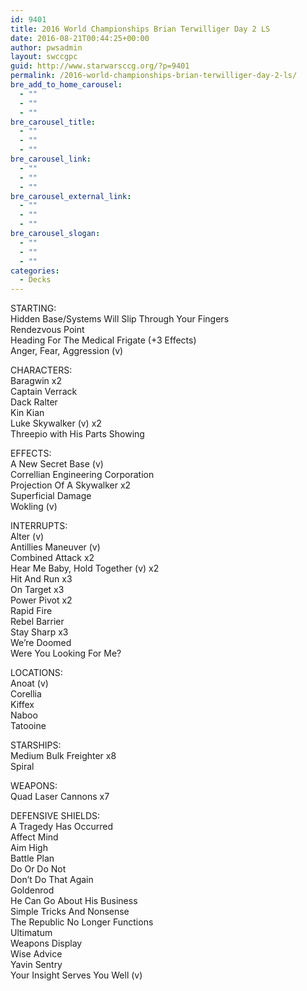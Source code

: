 ```yaml
---
id: 9401
title: 2016 World Championships Brian Terwilliger Day 2 LS
date: 2016-08-21T00:44:25+00:00
author: pwsadmin
layout: swccgpc
guid: http://www.starwarsccg.org/?p=9401
permalink: /2016-world-championships-brian-terwilliger-day-2-ls/
bre_add_to_home_carousel:
  - ""
  - ""
  - ""
bre_carousel_title:
  - ""
  - ""
  - ""
bre_carousel_link:
  - ""
  - ""
  - ""
bre_carousel_external_link:
  - ""
  - ""
  - ""
bre_carousel_slogan:
  - ""
  - ""
  - ""
categories:
  - Decks
---
```

STARTING:  
Hidden Base/Systems Will Slip Through Your Fingers  
Rendezvous Point  
Heading For The Medical Frigate (+3 Effects)  
Anger, Fear, Aggression (v)

CHARACTERS:  
Baragwin x2  
Captain Verrack  
Dack Ralter  
Kin Kian  
Luke Skywalker (v) x2  
Threepio with His Parts Showing

EFFECTS:  
A New Secret Base (v)  
Correllian Engineering Corporation  
Projection Of A Skywalker x2  
Superficial Damage  
Wokling (v)

INTERRUPTS:  
Alter (v)  
Antillies Maneuver (v)  
Combined Attack x2  
Hear Me Baby, Hold Together (v) x2  
Hit And Run x3  
On Target x3  
Power Pivot x2  
Rapid Fire  
Rebel Barrier  
Stay Sharp x3  
We&#8217;re Doomed  
Were You Looking For Me?

LOCATIONS:  
Anoat (v)  
Corellia  
Kiffex  
Naboo  
Tatooine

STARSHIPS:  
Medium Bulk Freighter x8  
Spiral

WEAPONS:  
Quad Laser Cannons x7

DEFENSIVE SHIELDS:  
A Tragedy Has Occurred  
Affect Mind  
Aim High  
Battle Plan  
Do Or Do Not  
Don&#8217;t Do That Again  
Goldenrod  
He Can Go About His Business  
Simple Tricks And Nonsense  
The Republic No Longer Functions  
Ultimatum  
Weapons Display  
Wise Advice  
Yavin Sentry  
Your Insight Serves You Well (v)